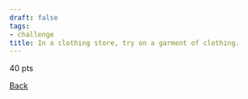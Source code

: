 ```yaml
---
draft: false
tags:
- challenge
title: In a clothing store, try on a garment of clothing.
---
```

40 pts

[Back](https://shadybraden.com/jetlag) 
